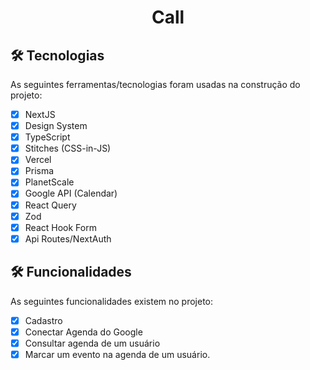 <h1 align="center">Call</h1>


## 🛠 Tecnologias

As seguintes ferramentas/tecnologias foram usadas na construção do projeto:  

- [x] NextJS
- [x] Design System
- [x] TypeScript
- [x] Stitches (CSS-in-JS)
- [x] Vercel
- [x] Prisma
- [x] PlanetScale
- [x] Google API (Calendar)
- [x] React Query
- [x] Zod
- [x] React Hook Form
- [x] Api Routes/NextAuth

## 🛠 Funcionalidades

As seguintes funcionalidades existem no projeto:  

- [x] Cadastro
- [x] Conectar Agenda do Google
- [x] Consultar agenda de um usuário
- [x] Marcar um evento na agenda de um usuário.
